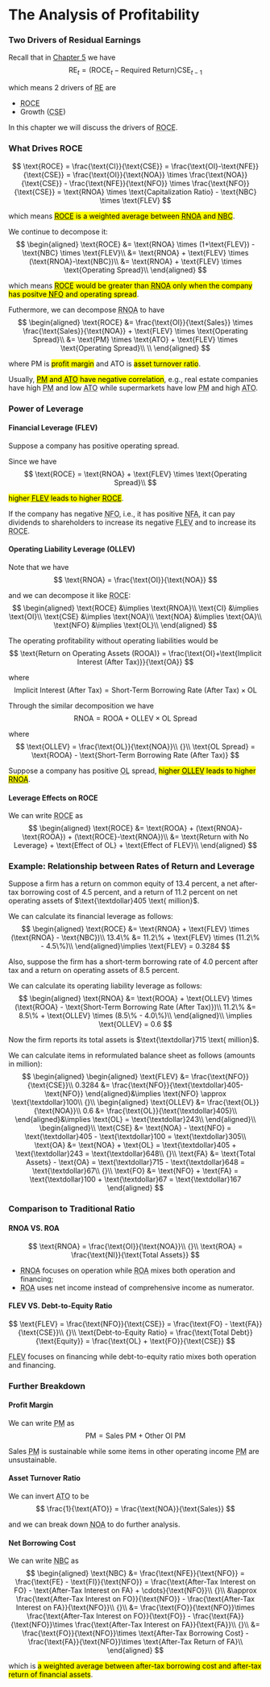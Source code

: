 # The Analysis of Profitability

### Two Drivers of Residual Earnings
Recall that in [Chapter 5](courses/financial_statements_analysis/5_accrual_accounting_and_valuation_pb.md#residual-earnings-and-valuation) we have 
$$
\text{RE}_t = \left( \text{ROCE}_t - \text{Required Return} \right) \text{CSE}_{t-1}
$$

which means 2 drivers of <abbr title='Residual Earnings'>RE</abbr> are 
- <abbr title="Return on Common Shareholders' Equity">ROCE</abbr>
- Growth (<abbr title="Common Shareholders' Equity">CSE</abbr>)

In this chapter we will discuss the drivers of <abbr title="Return on Common Shareholders' Equity">ROCE</abbr>.

### What Drives ROCE
$$
\text{ROCE} = \frac{\text{CI}}{\text{CSE}} = \frac{\text{OI}-\text{NFE}}{\text{CSE}} = \frac{\text{OI}}{\text{NOA}} \times \frac{\text{NOA}}{\text{CSE}} - \frac{\text{NFE}}{\text{NFO}} \times \frac{\text{NFO}}{\text{CSE}} = \text{RNOA} \times \text{Capitalization Ratio} - \text{NBC} \times \text{FLEV}
$$

which means <mark><abbr title="Return on Common Shareholders' Equity">ROCE</abbr> is a weighted average between <abbr title='Return on Net Operating Assets'>RNOA</abbr> and <abbr title='Net Borrowing Cost'>NBC</abbr></mark>.

We continue to decompose it: 
$$
\begin{aligned}
 \text{ROCE} &= \text{RNOA} \times (1+\text{FLEV}) - \text{NBC} \times \text{FLEV}\\
 &= \text{RNOA} + \text{FLEV} \times (\text{RNOA}-\text{NBC})\\
 &= \text{RNOA} + \text{FLEV} \times \text{Operating Spread}\\
\end{aligned}
$$

which means <mark><abbr title="Return on Common Shareholders' Equity">ROCE</abbr> would be greater than <abbr title='Return on Net Operating Assets'>RNOA</abbr> only when the company has positve <abbr title='Net Financial Obligations'>NFO</abbr> and operating spread</mark>.

Futhermore, we can decompose <abbr title='Return on Net Operating Assets'>RNOA</abbr> to have 
$$
\begin{aligned}
 \text{ROCE} &= \frac{\text{OI}}{\text{Sales}} \times \frac{\text{Sales}}{\text{NOA}} + \text{FLEV} \times \text{Operating Spread}\\
 &= \text{PM} \times \text{ATO} + \text{FLEV} \times \text{Operating Spread}\\
 \\
\end{aligned}
$$

where $\text{PM}$ is <mark>profit margin</mark> and $\text{ATO}$ is <mark>asset turnover ratio</mark>.

Usually, <mark><abbr title='Profit Margin'>PM</abbr> and <abbr title='Asset Turnover Ratio'>ATO</abbr> have negative correlation</mark>, e.g., real estate companies have high <abbr title='Profit Margin'>PM</abbr> and low <abbr title='Asset Turnover Ratio'>ATO</abbr> while supermarkets have low <abbr title='Profit Margin'>PM</abbr> and high <abbr title='Asset Turnover Ratio'>ATO</abbr>.

### Power of Leverage

#### Financial Leverage (FLEV)
Suppose a company has positive operating spread.

Since we have 
$$
\text{ROCE} = \text{RNOA} + \text{FLEV} \times \text{Operating Spread}\\
$$

<mark>higher <abbr title='Financial Leverage'>FLEV</abbr> leads to higher <abbr title="Return on Common Shareholders' Equity">ROCE</abbr></mark>.

If the company has negative <abbr title='Net Financial Obligations'>NFO</abbr>, i.e., it has positive <abbr title='Net Financial Assets'>NFA</abbr>, it can pay dividends to shareholders to increase its negative <abbr title='Financial Leverage'>FLEV</abbr> and to increase its <abbr title="Return on Common Shareholders' Equity">ROCE</abbr>.

#### Operating Liability Leverage (OLLEV)
Note that we have 
$$
\text{RNOA} = \frac{\text{OI}}{\text{NOA}}
$$

and we can decompose it like <abbr title="Return on Common Shareholders' Equity">ROCE</abbr>: 
$$
\begin{aligned}
 \text{ROCE} &\implies \text{RNOA}\\
 \text{CI} &\implies \text{OI}\\
 \text{CSE} &\implies \text{NOA}\\
 \text{NOA} &\implies \text{OA}\\
 \text{NFO} &\implies \text{OL}\\
\end{aligned}
$$

The operating profitability without operating liabilities would be 
$$
\text{Return on Operating Assets (ROOA)} = \frac{\text{OI}+\text{Implicit Interest (After Tax)}}{\text{OA}}
$$

where 
$$
\text{Implicit Interest (After Tax)} = \text{Short-Term Borrowing Rate (After Tax)} \times \text{OL}
$$

Through the similar decomposition we have 
$$
\text{RNOA} = \text{ROOA} + \text{OLLEV} \times \text{OL Spread}
$$

where 
$$
\text{OLLEV} = \frac{\text{OL}}{\text{NOA}}\\
{}\\
\text{OL Spread} = \text{ROOA} - \text{Short-Term Borrowing Rate (After Tax)}
$$

Suppose a company has positive <abbr title='Operating Liabilities'>OL</abbr> spread, <mark>higher <abbr title='Operating Liability Leverage'>OLLEV</abbr> leads to higher <abbr title='Return on Net Operating Assets'>RNOA</abbr></mark>.

#### Leverage Effects on ROCE
We can write <abbr title="Return on Common Shareholders' Equity">ROCE</abbr> as 
$$
\begin{aligned}
 \text{ROCE} &= \text{ROOA} + (\text{RNOA}-\text{ROOA}) + (\text{ROCE}-\text{RNOA})\\
 &= \text{Return with No Leverage} + \text{Effect of OL} + \text{Effect of FLEV}\\
\end{aligned}
$$

### Example: Relationship between Rates of Return and Leverage
Suppose a firm has a return on common equity of $13.4$ percent, a net after-tax borrowing cost of $4.5$ percent, and a return of $11.2$ percent on net operating assets of $\text{\textdollar}405 \text{ million}$.

We can calculate its financial leverage as follows: 
$$
\begin{aligned}
 \text{ROCE} &= \text{RNOA} + \text{FLEV} \times (\text{RNOA} - \text{NBC})\\
 13.4\% &= 11.2\% + \text{FLEV} \times (11.2\% - 4.5\%)\\
\end{aligned}\implies
\text{FLEV} = 0.3284
$$

Also, suppose the firm has a short-term borrowing rate of $4.0$ percent after tax and a return on operating assets of $8.5$ percent.

We can calculate its operating liability leverage as follows: 
$$
\begin{aligned}
 \text{RNOA} &= \text{ROOA} + \text{OLLEV} \times (\text{ROOA} - \text{Short-Term Borrowing Rate (After Tax)})\\
 11.2\% &= 8.5\% + \text{OLLEV} \times (8.5\% - 4.0\%)\\
\end{aligned}\\
 \implies \text{OLLEV} = 0.6
$$

Now the firm reports its total assets is $\text{\textdollar}715 \text{ million}$.

We can calculate items in reformulated balance sheet as follows (amounts in million): 
$$
\begin{aligned}
 \begin{aligned}
  \text{FLEV} &= \frac{\text{NFO}}{\text{CSE}}\\
  0.3284 &= \frac{\text{NFO}}{\text{\textdollar}405-\text{NFO}} 
 \end{aligned}&\implies
 \text{NFO} \approx \text{\textdollar}100\\
 {}\\
 \begin{aligned}
  \text{OLLEV} &= \frac{\text{OL}}{\text{NOA}}\\
  0.6 &= \frac{\text{OL}}{\text{\textdollar}405}\\
 \end{aligned}&\implies
 \text{OL} = \text{\textdollar}243\\
\end{aligned}\\
\begin{aligned}\\
 \text{CSE} &= \text{NOA} - \text{NFO} = \text{\textdollar}405 - \text{\textdollar}100 = \text{\textdollar}305\\
 \text{OA} &= \text{NOA} + \text{OL} = \text{\textdollar}405 + \text{\textdollar}243 = \text{\textdollar}648\\
 {}\\
 \text{FA} &= \text{Total Assets} - \text{OA} = \text{\textdollar}715 - \text{\textdollar}648 = \text{\textdollar}67\\
 {}\\
 \text{FO} &= \text{NFO} + \text{FA} = \text{\textdollar}100 + \text{\textdollar}67 = \text{\textdollar}167
\end{aligned}
$$

### Comparison to Traditional Ratio

#### RNOA VS. ROA
$$
\text{RNOA} = \frac{\text{OI}}{\text{NOA}}\\
{}\\
\text{ROA} = \frac{\text{NI}}{\text{Total Assets}}
$$

- <abbr title='Return on Net Operating Assets'>RNOA</abbr> focuses on operation while <abbr title='Return on Assets'>ROA</abbr> mixes both operation and financing;
- <abbr title='Return on Assets'>ROA</abbr> uses net income instead of comprehensive income as numerator.

#### FLEV VS. Debt-to-Equity Ratio
$$
\text{FLEV} = \frac{\text{NFO}}{\text{CSE}} = \frac{\text{FO} - \text{FA}}{\text{CSE}}\\
{}\\
\text{Debt-to-Equity Ratio} = \frac{\text{Total Debt}}{\text{Equity}} = \frac{\text{OL} + \text{FO}}{\text{CSE}}
$$

<abbr title='Financial Leverage'>FLEV</abbr> focuses on financing while debt-to-equity ratio mixes both operation and financing.

### Further Breakdown

#### Profit Margin
We can write <abbr title='Profit Margin'>PM</abbr> as 
$$
\text{PM} = \text{Sales PM} + \text{Other OI PM}
$$

Sales <abbr title='Profit Margin'>PM</abbr> is sustainable while some items in other operating income <abbr title='Profit Margin'>PM</abbr> are unsustainable.

#### Asset Turnover Ratio
We can invert <abbr title='Asset Turnover Ratio'>ATO</abbr> to be 
$$
\frac{1}{\text{ATO}} = \frac{\text{NOA}}{\text{Sales}}
$$

and we can break down <abbr title='Net Operating Assets'>NOA</abbr> to do further analysis.

#### Net Borrowing Cost
We can write <abbr title='Net Borrowing Cost'>NBC</abbr> as 
$$
\begin{aligned}
 \text{NBC} &= \frac{\text{NFE}}{\text{NFO}} = \frac{\text{FE} - \text{FI}}{\text{NFO}} = \frac{\text{After-Tax Interest on FO} - \text{After-Tax Interest on FA} + \cdots}{\text{NFO}}\\
 {}\\
 &\approx \frac{\text{After-Tax Interest on FO}}{\text{NFO}} - \frac{\text{After-Tax Interest on FA}}{\text{NFO}}\\
 {}\\
 &= \frac{\text{FO}}{\text{NFO}}\times \frac{\text{After-Tax Interest on FO}}{\text{FO}} - \frac{\text{FA}}{\text{NFO}}\times \frac{\text{After-Tax Interest on FA}}{\text{FA}}\\
 {}\\
 &= \frac{\text{FO}}{\text{NFO}}\times \text{After-Tax Borrowing Cost} - \frac{\text{FA}}{\text{NFO}}\times \text{After-Tax Return of FA}\\
\end{aligned}
$$

which is <mark>a weighted average between after-tax borrowing cost and after-tax return of financial assets</mark>.